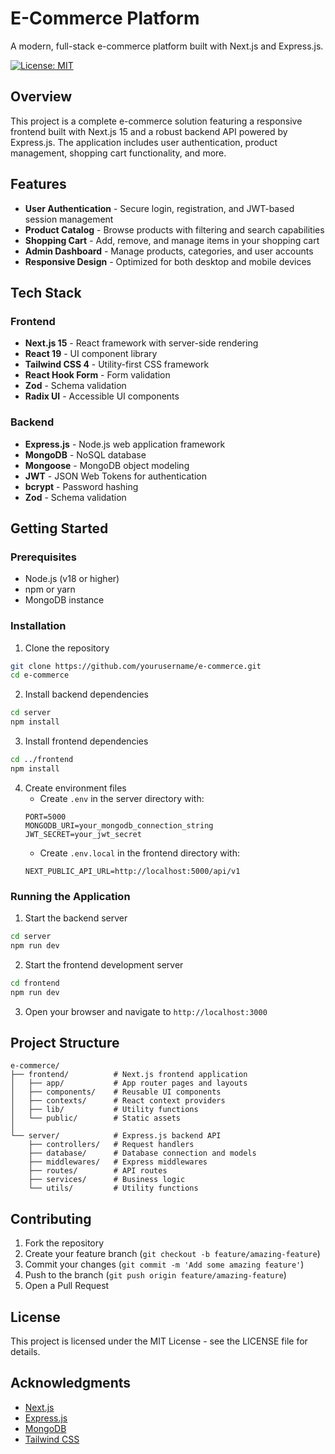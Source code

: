 # E-Commerce Platform

A modern, full-stack e-commerce platform built with Next.js and Express.js.

[![License: MIT](https://img.shields.io/badge/License-MIT-blue.svg)](https://opensource.org/licenses/MIT)

## Overview

This project is a complete e-commerce solution featuring a responsive frontend built with Next.js 15 and a robust backend API powered by Express.js. The application includes user authentication, product management, shopping cart functionality, and more.

## Features

- **User Authentication** - Secure login, registration, and JWT-based session management
- **Product Catalog** - Browse products with filtering and search capabilities
- **Shopping Cart** - Add, remove, and manage items in your shopping cart
- **Admin Dashboard** - Manage products, categories, and user accounts
- **Responsive Design** - Optimized for both desktop and mobile devices

## Tech Stack

### Frontend

- **Next.js 15** - React framework with server-side rendering
- **React 19** - UI component library
- **Tailwind CSS 4** - Utility-first CSS framework
- **React Hook Form** - Form validation
- **Zod** - Schema validation
- **Radix UI** - Accessible UI components

### Backend

- **Express.js** - Node.js web application framework
- **MongoDB** - NoSQL database
- **Mongoose** - MongoDB object modeling
- **JWT** - JSON Web Tokens for authentication
- **bcrypt** - Password hashing
- **Zod** - Schema validation

## Getting Started

### Prerequisites

- Node.js (v18 or higher)
- npm or yarn
- MongoDB instance

### Installation

1. Clone the repository

```bash
git clone https://github.com/yourusername/e-commerce.git
cd e-commerce
```

2. Install backend dependencies

```bash
cd server
npm install
```

3. Install frontend dependencies

```bash
cd ../frontend
npm install
```

4. Create environment files
   - Create `.env` in the server directory with:
   ```
   PORT=5000
   MONGODB_URI=your_mongodb_connection_string
   JWT_SECRET=your_jwt_secret
   ```
   - Create `.env.local` in the frontend directory with:
   ```
   NEXT_PUBLIC_API_URL=http://localhost:5000/api/v1
   ```

### Running the Application

1. Start the backend server

```bash
cd server
npm run dev
```

2. Start the frontend development server

```bash
cd frontend
npm run dev
```

3. Open your browser and navigate to `http://localhost:3000`

## Project Structure

```
e-commerce/
├── frontend/          # Next.js frontend application
│   ├── app/           # App router pages and layouts
│   ├── components/    # Reusable UI components
│   ├── contexts/      # React context providers
│   ├── lib/           # Utility functions
│   └── public/        # Static assets
│
└── server/            # Express.js backend API
    ├── controllers/   # Request handlers
    ├── database/      # Database connection and models
    ├── middlewares/   # Express middlewares
    ├── routes/        # API routes
    ├── services/      # Business logic
    └── utils/         # Utility functions
```

## Contributing

1. Fork the repository
2. Create your feature branch (`git checkout -b feature/amazing-feature`)
3. Commit your changes (`git commit -m 'Add some amazing feature'`)
4. Push to the branch (`git push origin feature/amazing-feature`)
5. Open a Pull Request

## License

This project is licensed under the MIT License - see the LICENSE file for details.

## Acknowledgments

- [Next.js](https://nextjs.org/)
- [Express.js](https://expressjs.com/)
- [MongoDB](https://www.mongodb.com/)
- [Tailwind CSS](https://tailwindcss.com/)
